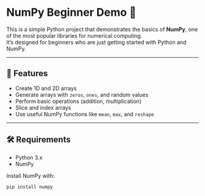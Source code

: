  # NumPy Beginner Demo 🚀
 
This is a simple Python project that demonstrates the basics of **NumPy**, one of the most popular libraries for numerical computing.   
It’s designed for beginners who are just getting started with Python and NumPy.
  
---   
   
## 📌 Features  
- Create 1D and 2D arrays    
- Generate arrays with `zeros`, `ones`, and random values   
- Perform basic operations (addition, multiplication)         
- Slice and index arrays
- Use useful NumPy functions like `mean`, `max`, and `reshape`   
 
---

## 🛠️ Requirements
- Python 3.x  
- NumPy  

Install NumPy with:
```bash
pip install numpy
